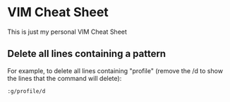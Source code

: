 # VIM Cheat Sheet

This is just my personal VIM Cheat Sheet

## Delete all lines containing a pattern

For example, to delete all lines containing "profile" (remove the /d to show the lines that the command will delete):

```
:g/profile/d
```
